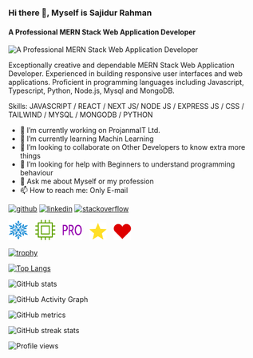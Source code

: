 ### Hi there 👋, Myself is Sajidur Rahman 
#### A Professional MERN Stack Web Application Developer
![A Professional MERN Stack Web Application Developer](https://drive.google.com/file/d/1oUS_LgvKGn3lv8RAN9zUFBQ7vR98tPcj/view?usp=drivesdk)

Exceptionally creative and dependable MERN Stack Web Application Developer.  Experienced in building responsive user interfaces and web applications. Proficient in programming languages including Javascript, Typescript, Python, Node.js, Mysql and MongoDB.

Skills: JAVASCRIPT / REACT / NEXT JS/ NODE JS / EXPRESS JS  / CSS / TAILWIND / MYSQL / MONGODB / PYTHON

- 🔭 I’m currently working on ProjanmaIT Ltd.  
- 🌱 I’m currently learning Machin Learning  
- 👯 I’m looking to collaborate on Other Developers to know extra more things 
- 🤔 I’m looking for help with Beginners to understand programming behaviour  
- 💬 Ask me about Myself or my profession  
- 📫 How to reach me: Only E-mail 


[<img src='https://cdn.jsdelivr.net/npm/simple-icons@3.0.1/icons/github.svg' alt='github' height='40'>](https://github.com/https://github.com/Sajidurrahman1)  [<img src='https://cdn.jsdelivr.net/npm/simple-icons@3.0.1/icons/linkedin.svg' alt='linkedin' height='40'>](https://www.linkedin.com/in/https://www.linkedin.com/in/sajidurrahman1/)  [<img src='https://cdn.jsdelivr.net/npm/simple-icons@3.0.1/icons/stackoverflow.svg' alt='stackoverflow' height='40'>](https://stackoverflow.com/users/https://stackoverflow.com/users/20589138/mohammad-sajidur-rahman)  

<a href='https://archiveprogram.github.com/'><img src='https://raw.githubusercontent.com/acervenky/animated-github-badges/master/assets/acbadge.gif' width='40' height='40'></a> <a href='https://docs.github.com/en/developers'><img src='https://raw.githubusercontent.com/acervenky/animated-github-badges/master/assets/devbadge.gif' width='40' height='40'></a> <a href='https://github.com/pricing'><img src='https://raw.githubusercontent.com/acervenky/animated-github-badges/master/assets/pro.gif' width='40' height='40'></a> <a href='https://stars.github.com/'><img src='https://raw.githubusercontent.com/acervenky/animated-github-badges/master/assets/starbadge.gif' width='35' height='35'></a> <a href='https://docs.github.com/en/github/supporting-the-open-source-community-with-github-sponsors'><img src='https://raw.githubusercontent.com/acervenky/animated-github-badges/master/assets/sponsorbadge.gif' width='35' height='35'></a> 

[![trophy](https://github-profile-trophy.vercel.app/?username=https://github.com/Sajidurrahman1)](https://github.com/ryo-ma/github-profile-trophy)

[![Top Langs](https://github-readme-stats.vercel.app/api/top-langs/?username=https://github.com/Sajidurrahman1)](https://github.com/anuraghazra/github-readme-stats)

![GitHub stats](https://github-readme-stats.vercel.app/api?username=https://github.com/Sajidurrahman1&show_icons=true&count_private=true)  

![GitHub Activity Graph](https://activity-graph.herokuapp.com/graph?username=https://github.com/Sajidurrahman1)  

![GitHub metrics](https://metrics.lecoq.io/https://github.com/Sajidurrahman1)  

![GitHub streak stats](https://streak-stats.demolab.com/?user=https://github.com/Sajidurrahman1)  

![Profile views](https://gpvc.arturio.dev/https://github.com/Sajidurrahman1)  
